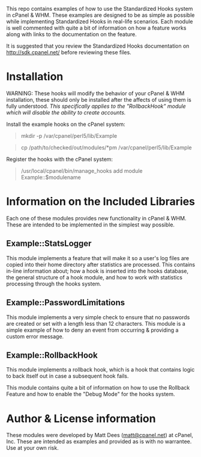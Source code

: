 This repo contains examples of how to use the Standardized Hooks system in cPanel & WHM.  These examples are designed to be as simple as possible while implementing Standardized Hooks in real-life scenarios.  Each module is well commented with quite a bit of information on how a feature works along with links to the documentation on the feature.

It is suggested that you review the Standardized Hooks documentation on http://sdk.cpanel.net/ before reviewing these files.

# Installation

WARNING: These hooks will modify the behavior of your cPanel & WHM installation, these should only be installed after the affects of using them is fully understood.  *This specifically applies to the "RollbackHook" module which will disable the ability to create accounts.*

Install the example hooks on the cPanel system:

> mkdir -p /var/cpanel/perl5/lib/Example


> cp /path/to/checked/out/modules/*pm /var/cpanel/perl5/lib/Example

Register the hooks with the cPanel system:

> /usr/local/cpanel/bin/manage_hooks add module Example::$modulename

# Information on the Included Libraries

Each one of these modules provides new functionality in cPanel & WHM.  These are intended to be implemented in the simplest way possible.

## Example::StatsLogger
This module implements a feature that will make it so a user's log files are copied into their home directory after statistics are processed.  This contains in-line information about; how a hook is inserted into the hooks database, the general structure of a hook module, and how to work with statistics processing through the hooks system.

## Example::PasswordLimitations
This module implements a very simple check to ensure that no passwords are created or set with a length less than 12 characters.  This module is a simple example of how to deny an event from occurring & providing a custom error message.

## Example::RollbackHook
This module implements a rollback hook, which is a hook that contains logic to back itself out in case a subsequent hook fails.

This module contains quite a bit of information on how to use the Rollback Feature and how to enable the "Debug Mode" for the hooks system.

# Author & License information

These modules were developed by Matt Dees (matt@cpanel.net) at cPanel, Inc.
These are intended as examples and provided as is with no warrantee.  Use at your own risk.